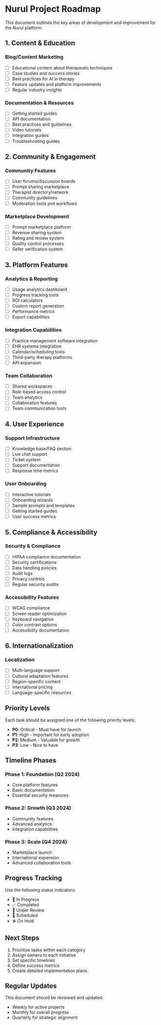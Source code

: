 # Nurul Project Roadmap

This document outlines the key areas of development and improvement for the Nurul platform.

## 1. Content & Education

### Blog/Content Marketing
- [ ] Educational content about therapeutic techniques
- [ ] Case studies and success stories
- [ ] Best practices for AI in therapy
- [ ] Feature updates and platform improvements
- [ ] Regular industry insights

### Documentation & Resources
- [ ] Getting started guides
- [ ] API documentation
- [ ] Best practices and guidelines
- [ ] Video tutorials
- [ ] Integration guides
- [ ] Troubleshooting guides

## 2. Community & Engagement

### Community Features
- [ ] User forums/discussion boards
- [ ] Prompt sharing marketplace
- [ ] Therapist directory/network
- [ ] Community guidelines
- [ ] Moderation tools and workflows

### Marketplace Development
- [ ] Prompt marketplace platform
- [ ] Revenue sharing system
- [ ] Rating and review system
- [ ] Quality control processes
- [ ] Seller verification system

## 3. Platform Features

### Analytics & Reporting
- [ ] Usage analytics dashboard
- [ ] Progress tracking tools
- [ ] ROI calculators
- [ ] Custom report generation
- [ ] Performance metrics
- [ ] Export capabilities

### Integration Capabilities
- [ ] Practice management software integration
- [ ] EHR systems integration
- [ ] Calendar/scheduling tools
- [ ] Third-party therapy platforms
- [ ] API expansion

### Team Collaboration
- [ ] Shared workspaces
- [ ] Role-based access control
- [ ] Team analytics
- [ ] Collaboration features
- [ ] Team communication tools

## 4. User Experience

### Support Infrastructure
- [ ] Knowledge base/FAQ section
- [ ] Live chat support
- [ ] Ticket system
- [ ] Support documentation
- [ ] Response time metrics

### User Onboarding
- [ ] Interactive tutorials
- [ ] Onboarding wizards
- [ ] Sample prompts and templates
- [ ] Getting started guides
- [ ] User success metrics

## 5. Compliance & Accessibility

### Security & Compliance
- [ ] HIPAA compliance documentation
- [ ] Security certifications
- [ ] Data handling policies
- [ ] Audit logs
- [ ] Privacy controls
- [ ] Regular security audits

### Accessibility Features
- [ ] WCAG compliance
- [ ] Screen reader optimization
- [ ] Keyboard navigation
- [ ] Color contrast options
- [ ] Accessibility documentation

## 6. Internationalization

### Localization
- [ ] Multi-language support
- [ ] Cultural adaptation features
- [ ] Region-specific content
- [ ] International pricing
- [ ] Language-specific resources

## Priority Levels

Each task should be assigned one of the following priority levels:
- **P0**: Critical - Must have for launch
- **P1**: High - Important for early adoption
- **P2**: Medium - Valuable for growth
- **P3**: Low - Nice to have

## Timeline Phases

### Phase 1: Foundation (Q2 2024)
- Core platform features
- Basic documentation
- Essential security measures

### Phase 2: Growth (Q3 2024)
- Community features
- Advanced analytics
- Integration capabilities

### Phase 3: Scale (Q4 2024)
- Marketplace launch
- International expansion
- Advanced collaboration tools

## Progress Tracking

Use the following status indicators:
- 🚀 In Progress
- ✅ Completed
- 🔄 Under Review
- 📅 Scheduled
- ⏸️ On Hold

## Next Steps

1. Prioritize tasks within each category
2. Assign owners to each initiative
3. Set specific timelines
4. Define success metrics
5. Create detailed implementation plans

## Regular Updates

This document should be reviewed and updated:
- Weekly for active projects
- Monthly for overall progress
- Quarterly for strategic alignment 